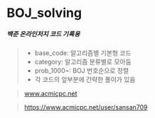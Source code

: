 ﻿# BOJ_solving
##### 백준 온라인저지 코드 기록용

> * base_code: 알고리즘별 기본형 코드
> * category: 알고리즘 분류별로 모아둠
> * prob_1000~: BOJ 번호순으로 정렬 
> * 각 코드의 앞부분에 간략한 풀이가 있음

> www.acmicpc.net

> https://www.acmicpc.net/user/sansan709
